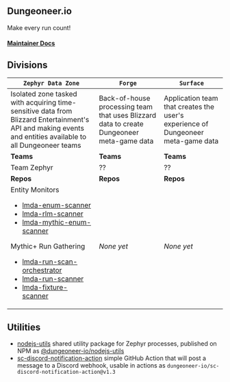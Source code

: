 ## Dungeoneer.io

Make every run count!

#### [Maintainer Docs](https://github.com/dungeoneer-io/dio-knowledge)

## Divisions

| `Zephyr Data Zone` | `Forge` | `Surface` |
| ------------------ | ------- | --------- |
| Isolated zone tasked with acquiring time-sensitive data from Blizzard Entertainment's API and making events and entities available to all Dungeoneer teams | Back-of-house processing team that uses Blizzard data to create Dungeoneer meta-game data | Application team that creates the user's experience of Dungeoneer meta-game data |
| **Teams** | **Teams** | **Teams** |
| Team Zephyr | ?? | ?? |
| **Repos** | **Repos** | **Repos** |
| Entity Monitors<ul><li>[lmda-enum-scanner](https://github.com/dungeoneer-io/lmda-enum-scanner)</li><li>[lmda-rlm-scanner](https://github.com/dungeoneer-io/lmda-run-scanner)</li><li>[lmda-mythic-enum-scanner](https://github.com/dungeoneer-io/lmda-mythic-enum-scanner)</li></ul>Mythic+ Run Gathering<ul><li>[lmda-run-scan-orchestrator](https://github.com/dungeoneer-io/lmda-run-scan-orchestrator)</li><li>[lmda-run-scanner](https://github.com/dungeoneer-io/lmda-run-scanner)</li><li>[lmda-fixture-scanner](https://github.com/dungeoneer-io/lmda-fixture-scanner)</li></ul> | *None yet* | *None yet* |


## Utilities
- [nodejs-utils](https://github.com/dungeoneer-io/nodejs-utils) shared utility package for Zephyr processes, published on NPM as [@dungeoneer-io/nodejs-utils](https://www.npmjs.com/package/@dungeoneer-io/nodejs-utils)
- [sc-discord-notification-action](https://github.com/dungeoneer-io/sc-discord-notification-action) simple GitHub Action that will post a message to a Discord webhook, usable in actions as `dungeoneer-io/sc-discord-notification-action@v1.3`
